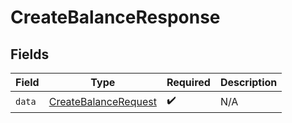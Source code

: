 # CreateBalanceResponse


## Fields

| Field                                                               | Type                                                                | Required                                                            | Description                                                         |
| ------------------------------------------------------------------- | ------------------------------------------------------------------- | ------------------------------------------------------------------- | ------------------------------------------------------------------- |
| `data`                                                              | [CreateBalanceRequest](../../models/shared/CreateBalanceRequest.md) | :heavy_check_mark:                                                  | N/A                                                                 |